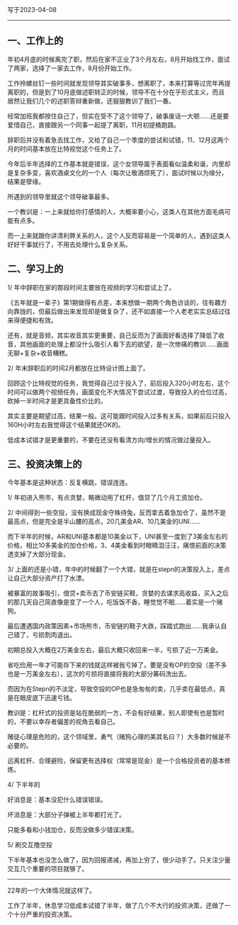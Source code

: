 写于2023-04-08

----

## 一、工作上的

年初4月底的时候离完了职，然后在家不正业了3个月左右，8月开始找工作，面试了两家，选择了一家去工作，8月份开始工作。

工作拎螺丝钉一些时间就发现领导其实破事多，想离职了，本来打算等过完年再提离职的，但是到了10月底做述职转正的时候，领导不在十分在乎形式主义，而且居然让我们几个的述职答辩重新做，还狠狠教训了我们一番。

经常加班我都按住自己了，但实在受不了这个领导了，破事废话一大顿……还是要爱惜自己，直接跟另一个同事一起提了离职，11月初提桶跑路。

辞职后并没有着急去找工作，又给了自己一个季度的尝试和试错，11、12月这两个月的时间基本放在比特视觉这个任务上了。

今年后半年选择的工作基本就是错误，这个女领导属于表面看似温柔和谐，内里却是复杂多变，喜欢酒桌文化的一个人（每次让敬酒烦死了），面试时候以为缘分，结果是孽缘。

所遇到的领导里就这个领导破事最多。

一个教训是：一上来就给你打感情的人，大概率要小心，这类人在其他方面毛病可能有点多。

而一上来就跟你讲清利弊关系的人，这个人反而容易是一个简单的人，遇到这类人好好干事就行了，不用去处理什么复杂关系。


## 二、学习上的

1/ 年中辞职在家的那段时间主要放在视频的学习和尝试上了。

《五年就是一辈子》第1期做得有点差，本来想做一期两个角色访谈的，往有趣方向靠拢的，但最后做出来发现却是做复杂了，还不如直接一个人老老实实总结过往来得便捷和有效。

还有，就是音频，其实收音其实更重要，自己反而为了画面好看选择了降低了收音，其他画面的处理上都没什么吸引人看下去的欲望，是一次惨痛的教训……画面无聊+复杂+收音糟糕。

2/ 年末辞职后的时间2月都放在比特设计图上面了。

回顾这个比特视觉的任务，我觉得自己过于投入了，前后投入320小时左右，这个时间可以做两个视频任务，画面变化不大情况下尝试过渡，导致投入的仓位过高，砍掉一半时间才是更具备性价比的。

其实主要是期望过高，结果一般。这可能跟时间投入过多有关系，如果前后只投入160H小时左右我觉得这个结果就还OK的。

低成本试错才是更重要的，不要在还没有看清方向/增长的情况做过量投入。


## 三、投资决策上的

今年基本是这种状态：反复横跳，错误连连。

1/ 年初进入熊市，有点贪婪，略微动用了杠杆，借贷了几个月工资加仓。

2/ 中间得到一些空投，没有换成现金守株待兔，反而拿去着急加仓了，虽然不是最高点，但是完全是半山腰的高点，20几美金AR、10几美金的UNI……

而下半年的时候，AR和UNI基本都是10美金以下，UNI甚至一度到了3美金左右的价格，相比10多美金的加仓价格，3、4美金看到时眼睛泪汪汪，痛恨前面的决策透支掉了大部分现金。

3/ 上面的还是小错，年中的时候翻了一个大错，就是在stepn的决策投入上，差点让自己大部分资产打了水漂。

被暴富的故事吸引，借贷+卖币去了币安链买鞋，贪婪的去谋求高收益，买入之后的那几天自己简直像是变了一个人，吃饭饭不香，睡觉觉不眠……着实是一个赌狗。

最后遭遇国内政策因素+市场熊市，币安链的鞋子大跌，踩踏式跑出……我承认自己错了，亏损割肉退出。

初期总投入大概在2万美金左右，最后大概只收回来一半，亏损了近一万美金。

省吃俭用一年才可能存下来的钱就这样被我亏掉了。要是没有OP的空投（差不多也是一万美金左右），这次的亏损将直接将我的大部分筹码洗出去。

而因为在Stepn的不淡定，导致空投的OP也是急匆匆的卖，几乎卖在最低点，真是在眼皮底下迅速亏钱。

教训是：杠杆式的投资是站在脆弱的一方，不会有好结果，别人即使有也是暂时的，不要以幸存者偏差的视角去看自己。

赌徒心理是危险的，这个领域里，勇气（赌狗心理的美其名曰？）大多数时候是不必要的。

远离杠杆、合理避险，保留更有选择权（常常是现金）是一个合格投资者的基本修炼。

4/ 下半年的

好消息是：基本没犯什么错误错误。

坏消息是：大部分子弹被上半年都打光了。

只能多看和小钱加仓，反而没做多少错误决策。

5/ 刷交互撸空投

下半年基本也没怎么做了，因为回报递减，再加上穷了，很少动手了。只关注少量交互几个重要的项目就够了。

----

22年的一个大体情况就这样了。

工作了半年，休息学习低成本试错了半年，做了几个不大行的投资决策，还做了一个十分严重的投资决策。











